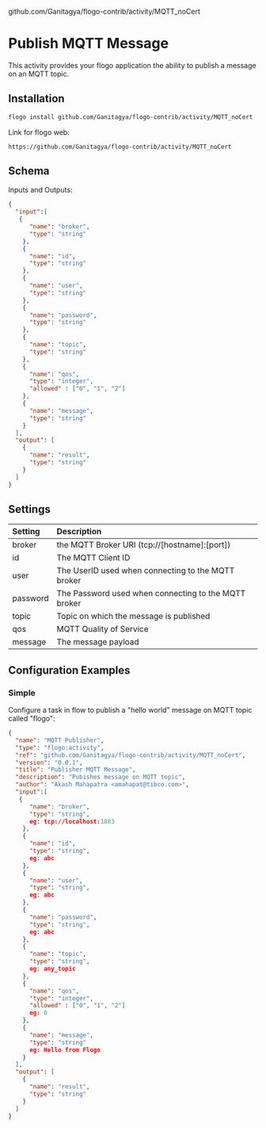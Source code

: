 github.com/Ganitagya/flogo-contrib/activity/MQTT_noCert


# Publish MQTT Message
This activity provides your flogo application the ability to publish a message on an MQTT topic.


## Installation

```bash
flogo install github.com/Ganitagya/flogo-contrib/activity/MQTT_noCert
```
Link for flogo web:
```
https://github.com/Ganitagya/flogo-contrib/activity/MQTT_noCert
```

## Schema
Inputs and Outputs:

```json
{
  "input":[
   {
      "name": "broker",
      "type": "string"
    },
    {
      "name": "id",
      "type": "string"
    },
    {
      "name": "user",
      "type": "string"
    },
    {
      "name": "password",
      "type": "string"
    },
    {
      "name": "topic",
      "type": "string"
    },
    {
      "name": "qos",
      "type": "integer",
      "allowed" : ["0", "1", "2"]
    },
    {
      "name": "message",
      "type": "string"
    }
  ],
  "output": [
    {
      "name": "result",
      "type": "string"
    }
  ]
}
```
## Settings
| Setting   | Description    |
|:----------|:---------------|
| broker    | the MQTT Broker URI (tcp://[hostname]:[port])|
| id        | The MQTT Client ID |         
| user      | The UserID used when connecting to the MQTT broker |
| password  | The Password used when connecting to the MQTT broker |
| topic     | Topic on which the message is published |
| qos       | MQTT Quality of Service |
| message   | The message payload |


## Configuration Examples
### Simple
Configure a task in flow to publish a "hello world" message on MQTT topic called "flogo":

```json
{
  "name": "MQTT Publisher",
  "type": "flogo:activity",
  "ref": "github.com/Ganitagya/flogo-contrib/activity/MQTT_noCert",
  "version": "0.0.1",
  "title": "Publisher MQTT Message",
  "description": "Pubishes message on MQTT topic",
  "author": "Akash Mahapatra <amahapat@tibco.com>",
  "input":[
   {
      "name": "broker",
      "type": "string",
      eg: tcp://localhost:1883
    },
    {
      "name": "id",
      "type": "string",
      eg: abc
    },
    {
      "name": "user",
      "type": "string",
      eg: abc
    },
    {
      "name": "password",
      "type": "string",
      eg: abc
    },
    {
      "name": "topic",
      "type": "string",
      eg: any_topic
    },
    {
      "name": "qos",
      "type": "integer",
      "allowed" : ["0", "1", "2"]
      eg: 0
    },
    {
      "name": "message",
      "type": "string"
      eg: Hello from Flogo
    }
  ],
  "output": [
    {
      "name": "result",
      "type": "string"
    }
  ]
}
```
